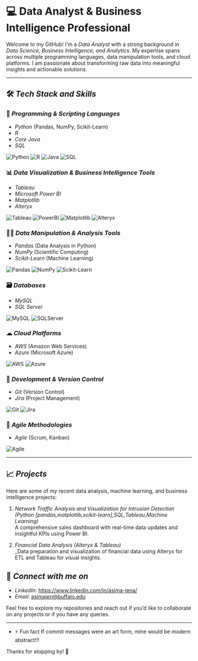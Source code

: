 # 💻 Data Analyst & Business Intelligence Professional

Welcome to my GitHub! I'm a *Data Analyst* with a strong background in *Data Science, Business Intelligence, and Analytics*. My expertise spans across multiple programming languages, data manipulation tools, and cloud platforms. I am passionate about transforming raw data into meaningful insights and actionable solutions.

---

## 🛠 *Tech Stack and Skills*

### 🔢 *Programming & Scripting Languages*
- *Python* (Pandas, NumPy, Scikit-Learn)
- *R* 
- *Core Java*
- *SQL*
  
![Python](https://img.shields.io/badge/-Python-3776AB?logo=python&logoColor=white&style=for-the-badge) ![R](https://img.shields.io/badge/-R-276DC3?logo=r&logoColor=white&style=for-the-badge) ![Java](https://img.shields.io/badge/-Java-007396?logo=java&logoColor=white&style=for-the-badge) ![SQL](https://img.shields.io/badge/-SQL-4479A1?logo=mysql&logoColor=white&style=for-the-badge)

### 📊 *Data Visualization & Business Intelligence Tools*
- *Tableau* 
- *Microsoft Power BI*
- *Matplotlib*
- *Alteryx*

![Tableau](https://img.shields.io/badge/-Tableau-E97627?logo=Tableau&logoColor=white&style=for-the-badge) ![PowerBI](https://img.shields.io/badge/-PowerBI-F2C811?logo=powerbi&logoColor=black&style=for-the-badge) ![Matplotlib](https://img.shields.io/badge/-Matplotlib-20232A?logo=Python&logoColor=white&style=for-the-badge) ![Alteryx](https://img.shields.io/badge/-Alteryx-1976D2?logo=alteryx&logoColor=white&style=for-the-badge)

### 🧑‍💻 *Data Manipulation & Analysis Tools*
- *Pandas* (Data Analysis in Python)
- *NumPy* (Scientific Computing)
- *Scikit-Learn* (Machine Learning)

![Pandas](https://img.shields.io/badge/-Pandas-150458?logo=pandas&logoColor=white&style=for-the-badge) ![NumPy](https://img.shields.io/badge/-NumPy-013243?logo=numpy&logoColor=white&style=for-the-badge) ![Scikit-Learn](https://img.shields.io/badge/-Scikit--Learn-F7931E?logo=scikitlearn&logoColor=white&style=for-the-badge)

### 🗃 *Databases*
- *MySQL*
- *SQL Server*

![MySQL](https://img.shields.io/badge/-MySQL-4479A1?logo=mysql&logoColor=white&style=for-the-badge) ![SQLServer](https://img.shields.io/badge/-SQL%20Server-CC2927?logo=microsoft-sql-server&logoColor=white&style=for-the-badge)

### ☁ *Cloud Platforms*
- *AWS* (Amazon Web Services)
- *Azure* (Microsoft Azure)

![AWS](https://img.shields.io/badge/-AWS-232F3E?logo=amazon-aws&logoColor=white&style=for-the-badge) ![Azure](https://img.shields.io/badge/-Azure-0078D4?logo=microsoft-azure&logoColor=white&style=for-the-badge)

### 🧩 *Development & Version Control*
- *Git* (Version Control)
- *Jira* (Project Management)

![Git](https://img.shields.io/badge/-Git-F05032?logo=git&logoColor=white&style=for-the-badge) ![Jira](https://img.shields.io/badge/-Jira-0052CC?logo=jira&logoColor=white&style=for-the-badge)

### 📑 *Agile Methodologies*
- *Agile* (Scrum, Kanban)

![Agile](https://img.shields.io/badge/-Agile-28B463?logo=agile&logoColor=white&style=for-the-badge)

---

## 📈 *Projects*
Here are some of my recent data analysis, machine learning, and business intelligence projects:

1. *Network Traffic Analysis and Visualization for Intrusion Detection (Python [pandas,matplotlib,scikit-learn],SQL,Tableau,Machine Learning)*  
   A comprehensive sales dashboard with real-time data updates and insightful KPIs using Power BI.

2. *Financial Data Analysis (Alteryx & Tableau)*  
   _Data preparation and visualization of financial data using Alteryx for ETL and Tableau for visual insights.
## 📧 *Connect with me on*

- *LinkedIn*: https://www.linkedin.com/in/asima-jena/
- *Email*: asimajen@buffalo.edu

Feel free to explore my repositories and reach out if you’d like to collaborate on any projects or if you have any queries.

---
- ⚡ Fun fact If commit messages were an art form, mine would be modern abstract!!!

Thanks for stopping by! 🌟
